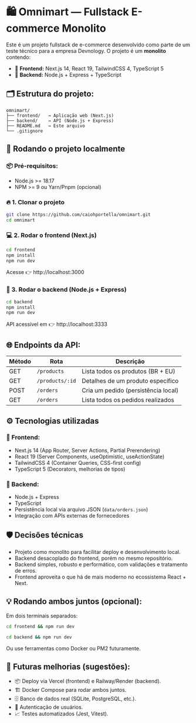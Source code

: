 
# 🛍️ Omnimart — Fullstack E-commerce Monolito

Este é um projeto fullstack de e-commerce desenvolvido como parte de um teste técnico para a empresa Devnology. O projeto é um **monolito** contendo:

- 🧠 **Frontend:** Next.js 14, React 19, TailwindCSS 4, TypeScript 5
- 🔗 **Backend:** Node.js + Express + TypeScript

## 🗂️ Estrutura do projeto:

```
omnimart/
├── frontend/   → Aplicação web (Next.js)
├── backend/    → API (Node.js + Express)
├── README.md   → Este arquivo
└── .gitignore
```

## 🚀 Rodando o projeto localmente

### 📦 Pré-requisitos:
- Node.js >= 18.17
- NPM >= 9 ou Yarn/Pnpm (opcional)

### 🔥 1. Clonar o projeto

```bash
git clone https://github.com/caiohportella/omnimart.git
cd omnimart
```

### 💻 2. Rodar o frontend (Next.js)

```bash
cd frontend
npm install
npm run dev
```

Acesse 👉 http://localhost:3000

### 🔗 3. Rodar o backend (Node.js + Express)

```bash
cd backend
npm install
npm run dev
```

API acessível em 👉 http://localhost:3333

## 🌐 Endpoints da API:

| Método | Rota            | Descrição                                |
|--------|------------------|------------------------------------------|
| GET    | `/products`      | Lista todos os produtos (BR + EU)       |
| GET    | `/products/:id`  | Detalhes de um produto específico       |
| POST   | `/orders`        | Cria um pedido (persistência local)     |
| GET    | `/orders`        | Lista todos os pedidos realizados       |

## ⚙️ Tecnologias utilizadas

### 🧠 Frontend:
- Next.js 14 (App Router, Server Actions, Partial Prerendering)
- React 19 (Server Components, useOptimistic, useActionState)
- TailwindCSS 4 (Container Queries, CSS-first config)
- TypeScript 5 (Decorators, melhorias de tipos)

### 🔗 Backend:
- Node.js + Express
- TypeScript
- Persistência local via arquivo JSON (`data/orders.json`)
- Integração com APIs externas de fornecedores

## 🛡️ Decisões técnicas
- Projeto como monolito para facilitar deploy e desenvolvimento local.
- Backend desacoplado do frontend, porém no mesmo repositório.
- Backend simples, robusto e performático, com validações e tratamento de erros.
- Frontend aproveita o que há de mais moderno no ecossistema React + Next.

## 💡 Rodando ambos juntos (opcional):

Em dois terminais separados:

```bash
cd frontend && npm run dev
```

```bash
cd backend && npm run dev
```

Ou use ferramentas como Docker ou PM2 futuramente.

## 🧠 Futuras melhorias (sugestões):
- 📦 Deploy via Vercel (frontend) e Railway/Render (backend).
- 🏗️ Docker Compose para rodar ambos juntos.
- 🗄️ Banco de dados real (SQLite, PostgreSQL, etc.).
- 🔐 Autenticação de usuários.
- 📈 Testes automatizados (Jest, Vitest).
